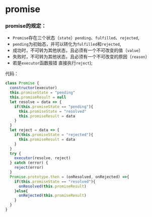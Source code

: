 

 # promise


### promise的规定：

- `Promise`存在三个状态（`state`）`pending`、`fulfilled`、`rejected`,
- `pending`为初始态，并可以转化为`fulfilled`和`rejected`,
- 成功时，不可转为其他状态，且必须有一个不可改变的值（`value`）
- 失败时，不可转为其他状态，且必须有一个不可改变的原因（`reason`）
- 若是`executor`函数报错 直接执行`reject`);

代码：
```js
class Promise {
  constructor(executor)
  this.promiseState = "pending"
  this.promiseResult = null
  let resolve = data => {
    if(this.promiseState == "pending"){
      this.promiseState = "resolved"
      this.promiseResult = data
    }
  }
  let reject = data => {
    if(this.promiseState = "rejected"){
      this.promiseResult = data
    }
  }
  try {
    executor(resolve, reject)
  } catch (error) {
    reject(error)
  }
  Promise.prototype.then = (onResolved, onRejected) =>{
    if(this.promiseState == "resolved"){
      onResolved(this.promiseResult)
    }else{
      onRejected(this.promiseResult)
    }
  }
}
```

